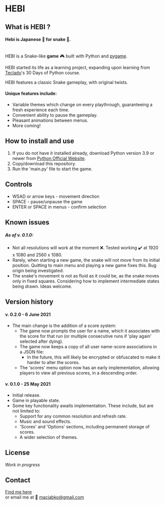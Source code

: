 # HEBI
## What is HEBI ?
#### Hebi is Japanese :japan: for snake :snake:.
\
HEBI is a Snake-like **game** :video_game: built with Python and [pygame](https://github.com/pygame).

HEBI started its life as a learning project, expanding upon learning from [Teclado](https://www.teclado.com/)'s 30 Days of Python course.

HEBI features a classic Snake gameplay, with original twists.


#### Unique features include:
- Variable themes which change on every playthrough, guaranteeing a fresh experience each time.
- Convenient ability to pause the gameplay.
- Pleasant animations between menus.
- More coming!


## How to install and use
1. If you do not have it installed already, download Python version 3.9 or newer from [Python Official Website](https://www.python.org/downloads/).
2. Copy/download this repository.
3. Run the 'main.py' file to start the game.


## Controls
- WSAD or arrow keys - movement direction
- SPACE - pause/unpause the game
- ENTER or SPACE in menus - confirm selection



## Known issues
##### As of v. 0.1.0:
- Not all resolutions will work at the moment :x:. Tested working :heavy_check_mark: at 1920 x 1080 and 2560 x 1080.
- Rarely, when starting a new game, the snake will not move from its initial position. Quitting to main menu and playing a new game fixes this. Bug origin being investigated.
- The snake's movement is not as fluid as it could be, as the snake moves only in fixed squares. Considering how to implement intermediate states being drawn. Ideas welcome.

## Version history
#### v. 0.2.0 - 6 June 2021
- The main change is the addition of a score system:
  - The game now prompts the user for a name, which it associates with the score for that run (or multiple consecutive runs if 'play again' selected after dying).
  - The game now keeps a copy of all user name-score associations in a JSON file:
    - In the future, this will likely be encrypted or obfuscated to make it harder to alter the scores.
  - The 'scores' menu option now has an early implementation, allowing players to view all previous scores, in a descending order.

#### v. 0.1.0 - 25 May 2021
- Initial release.
- Game in playable state.
- Some key functionality awaits implementation. These include, but are not limited to:
  - Support for any common resolution and refresh rate.
  - Music and sound effects.
  - 'Scores' and 'Options' sections, including permanent storage of scores.
  - A wider selection of themes.


## License
_Work in progress_


## Contact
[Find me here](https://linktr.ee/maciejjablonski)\
or email me at :e-mail: macjabko@gmail.com
